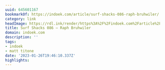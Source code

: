 ```yaml
---
uuid: 645601167
bookmarkOf: https://indoek.com/article/surf-shacks-086-raph-bruhwiler/
category: link
headImage: https://rdl.ink/render/https%3A%2F%2Findoek.com%2Farticle%2Fsurf-shacks-086-raph-bruhwiler%2F
title: Surf Shacks 086 – Raph Bruhwiler
domain: indoek.com
description: ''
tags:
- indoek
- matt titone
date: '2023-01-26T19:46:10.337Z'
highlights:
---
```



